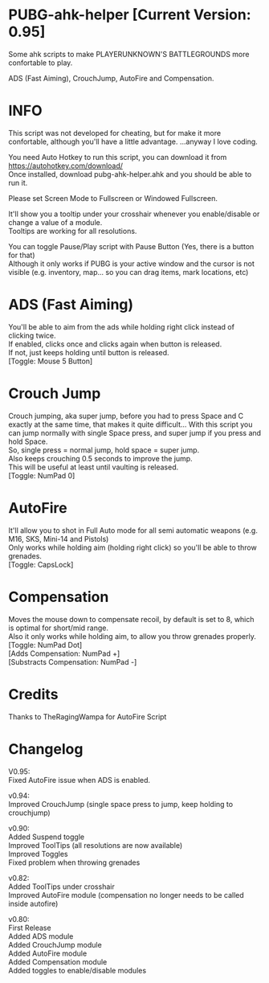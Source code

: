 # PUBG-ahk-helper [Current Version: 0.95]
Some ahk scripts to make PLAYERUNKNOWN'S BATTLEGROUNDS more confortable to play.

ADS (Fast Aiming), CrouchJump, AutoFire and Compensation.

# INFO
This script was not developed for cheating, but for make it more confortable, although you'll have a little advantage.
...anyway I love coding.

You need Auto Hotkey to run this script, you can download it from https://autohotkey.com/download/  
Once installed, download pubg-ahk-helper.ahk and you should be able to run it.

Please set Screen Mode to Fullscreen or Windowed Fullscreen.

It'll show you a tooltip under your crosshair whenever you enable/disable or change a value of a module.  
Tooltips are working for all resolutions.

You can toggle Pause/Play script with Pause Button (Yes, there is a button for that)  
Although it only works if PUBG is your active window and the cursor is not visible (e.g. inventory, map... so you can drag items, mark locations, etc)


# ADS (Fast Aiming)
You'll be able to aim from the ads while holding right click instead of clicking twice.  
If enabled, clicks once and clicks again when button is released.  
If not, just keeps holding until button is released.  
[Toggle: Mouse 5 Button]

# Crouch Jump
Crouch jumping, aka super jump, before you had to press Space and C exactly at the same time, that makes it quite difficult...
With this script you can jump normally with single Space press, and super jump if you press and hold Space.  
So, single press = normal jump, hold space = super jump.  
Also keeps crouching 0.5 seconds to improve the jump.  
This will be useful at least until vaulting is released.  
[Toggle: NumPad 0]

# AutoFire
It'll allow you to shot in Full Auto mode for all semi automatic weapons (e.g. M16, SKS, Mini-14 and Pistols)  
Only works while holding aim (holding right click) so you'll be able to throw grenades.  
[Toggle: CapsLock]

# Compensation
Moves the mouse down to compensate recoil, by default is set to 8, which is optimal for short/mid range.  
Also it only works while holding aim, to allow you throw grenades properly.  
[Toggle: NumPad Dot]  
[Adds Compensation: NumPad +]  
[Substracts Compensation: NumPad -]  

# Credits
Thanks to TheRagingWampa for AutoFire Script

# Changelog
V0.95:  
Fixed AutoFire issue when ADS is enabled.

v0.94:  
Improved CrouchJump (single space press to jump, keep holding to crouchjump)

v0.90:  
Added Suspend toggle  
Improved ToolTips (all resolutions are now available)  
Improved Toggles  
Fixed problem when throwing grenades

v0.82:  
Added ToolTips under crosshair  
Improved AutoFire module (compensation no longer needs to be called inside autofire)

v0.80:  
First Release  
Added ADS module  
Added CrouchJump module  
Added AutoFire module  
Added Compensation module  
Added toggles to enable/disable modules
